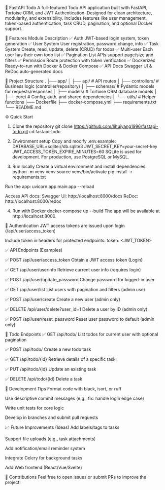 📝 FastAPI Todo
A full-featured Todo API application built with FastAPI, Tortoise ORM, and JWT Authentication. Designed for clean architecture, modularity, and extensibility. Includes features like user management, token-based authentication, task CRUD, pagination, and optional Docker support.

🚀 Features
Module	Description
✅ Auth	JWT-based login system, token generation
✅ User System	User registration, password change, info
✅ Task System	Create, read, update, delete (CRUD) for todos
✅ Multi-user	Each user has their own todo list
✅ Pagination	List APIs support page/size and filters
✅ Permission	Route protection with token verification
✅ Dockerized	Ready-to-run with Docker & Docker Compose
✅ API Docs	Swagger UI & ReDoc auto-generated docs

📁 Project Structure
.
├── app/
│   ├── api/             # API routes
│   ├── controllers/     # Business logic (controller/repository)
│   ├── schemas/         # Pydantic models for requests/responses
│   ├── models/          # Tortoise ORM database models
│   ├── core/            # Config, auth, and shared dependencies
│   └── utils/           # Helper functions
├── Dockerfile
├── docker-compose.yml
├── requirements.txt
└── README.md

⚙️ Quick Start

1. Clone the repository
git clone https://github.com/lihuiyang1996/fastapi-todo.git
cd fastapi-todo

2. Environment setup
Copy and modify .env.example:
DATABASE_URL=sqlite://db.sqlite3
JWT_SECRET_KEY=your-secret-key
JWT_ACCESS_TOKEN_EXPIRE_MINUTES=60
SQLite is used for development. For production, use PostgreSQL or MySQL.

3. Run locally
Create a virtual environment and install dependencies:
python -m venv venv
source venv/bin/activate
pip install -r requirements.txt

Run the app:
uvicorn app.main:app --reload

Access API docs:
Swagger UI: http://localhost:8000/docs
ReDoc: http://localhost:8000/redoc

4. Run with Docker
docker-compose up --build
The app will be available at http://localhost:8000.

🔐 Authentication
JWT access tokens are issued upon login (/api/user/access_token)

Include token in headers for protected endpoints:
token: <JWT_TOKEN>

✅ API Endpoints (Examples)

✅ POST /api/user/access_token
Obtain a JWT access token (Login)

✅ GET /api/user/userinfo
Retrieve current user info (requires login)

✅ POST /api/user/update_password
Change password for logged-in user

✅ GET /api/user/list
List users with pagination and filters (admin use)

✅ POST /api/user/create
Create a new user (admin only)

✅ DELETE /api/user/delete?user_id=1
Delete a user by ID (admin only)

✅ POST /api/user/reset_password
Reset user password to default (admin only)

📝 Todo Endpoints
✅ GET /api/todo/
List todos for current user with optional pagination

✅ POST /api/todo/
Create a new todo task

✅ GET /api/todo/{id}
Retrieve details of a specific task

✅ PUT /api/todo/{id}
Update an existing task

✅ DELETE /api/todo/{id}
Delete a task

🧪 Development Tips
Format code with black, isort, or ruff

Use descriptive commit messages (e.g., fix: handle login edge case)

Write unit tests for core logic

Develop in branches and submit pull requests

📈 Future Improvements (Ideas)
Add labels/tags to tasks

Support file uploads (e.g., task attachments)

Add notification/email reminder system

Integrate Celery for background tasks

Add Web frontend (React/Vue/Svelte)

🙌 Contributions
Feel free to open issues or submit PRs to improve the project!